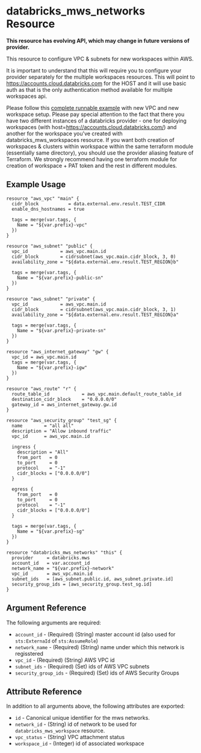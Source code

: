 # databricks_mws_networks Resource

**This resource has evolving API, which may change in future versions of provider.**

This resource to configure VPC & subnets for new workspaces within AWS.

It is important to understand that this will require you to configure your provider separately for the multiple workspaces resources. This will point to https://accounts.cloud.databricks.com for the HOST and it will use basic auth as that is the only authentication method available for multiple workspaces api. 

Please follow this [complete runnable example](https://github.com/databrickslabs/terraform-provider-databricks/blob/master/scripts/awsmt-integration/main.tf) with new VPC and new workspace setup. Please pay special attention to the fact that there you have two different instances of a databricks provider - one for deploying workspaces (with host=https://accounts.cloud.databricks.com/) and another for the workspace you've created with databricks_mws_workspaces resource. If you want both creation of workspaces & clusters within workspace within the same terraform module (essentially same directory), you should use the provider aliasing feature of Terraform. We strongly recommend having one terraform module for creation of workspace + PAT token and the rest in different modules.

## Example Usage

```hcl
resource "aws_vpc" "main" {
  cidr_block           = data.external.env.result.TEST_CIDR
  enable_dns_hostnames = true

  tags = merge(var.tags, {
    Name = "${var.prefix}-vpc"
  })
}

resource "aws_subnet" "public" {
  vpc_id            = aws_vpc.main.id
  cidr_block        = cidrsubnet(aws_vpc.main.cidr_block, 3, 0)
  availability_zone = "${data.external.env.result.TEST_REGION}b"

  tags = merge(var.tags, {
    Name = "${var.prefix}-public-sn"
  })
}

resource "aws_subnet" "private" {
  vpc_id            = aws_vpc.main.id
  cidr_block        = cidrsubnet(aws_vpc.main.cidr_block, 3, 1)
  availability_zone = "${data.external.env.result.TEST_REGION}a"

  tags = merge(var.tags, {
    Name = "${var.prefix}-private-sn"
  })
}

resource "aws_internet_gateway" "gw" {
  vpc_id = aws_vpc.main.id
  tags = merge(var.tags, {
    Name = "${var.prefix}-igw"
  })
}

resource "aws_route" "r" {
  route_table_id            = aws_vpc.main.default_route_table_id
  destination_cidr_block    = "0.0.0.0/0"
  gateway_id = aws_internet_gateway.gw.id
}

resource "aws_security_group" "test_sg" {
  name        = "all all"
  description = "Allow inbound traffic"
  vpc_id      = aws_vpc.main.id

  ingress {
    description = "All"
    from_port   = 0
    to_port     = 0
    protocol    = "-1"
    cidr_blocks = ["0.0.0.0/0"]
  }

  egress {
    from_port   = 0
    to_port     = 0
    protocol    = "-1"
    cidr_blocks = ["0.0.0.0/0"]
  }

  tags = merge(var.tags, {
    Name = "${var.prefix}-sg"
  })
}

resource "databricks_mws_networks" "this" {
  provider     = databricks.mws
  account_id   = var.account_id
  network_name = "${var.prefix}-network"
  vpc_id       = aws_vpc.main.id
  subnet_ids   = [aws_subnet.public.id, aws_subnet.private.id]
  security_group_ids = [aws_security_group.test_sg.id]
}
```

## Argument Reference

The following arguments are required:

* `account_id` - (Required) (String) master account id (also used for `sts:ExternaId` of `sts:AssumeRole`)
* `network_name` - (Required) (String) name under which this network is regisstered
* `vpc_id` - (Required) (String) AWS VPC id
* `subnet_ids` - (Required) (Set) ids of AWS VPC subnets
* `security_group_ids` - (Required) (Set) ids of AWS Security Groups

## Attribute Reference

In addition to all arguments above, the following attributes are exported:

* `id` - Canonical unique identifier for the mws networks.
* `network_id` - (String) id of network to be used for `databricks_mws_workspace` resource.
* `vpc_status` - (String) VPC attachment status
* `workspace_id` - (Integer) id of associated workspace
